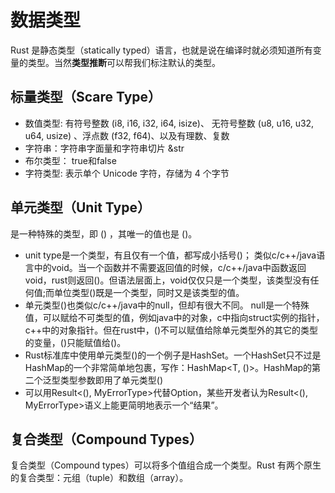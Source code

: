 # 数据类型

Rust 是静态类型（statically typed）语言，也就是说在编译时就必须知道所有变量的类型。当然**类型推断**可以帮我们标注默认的类型。

## 标量类型（Scare Type）

- 数值类型: 有符号整数 (i8, i16, i32, i64, isize)、 无符号整数 (u8, u16, u32, u64, usize) 、浮点数 (f32, f64)、以及有理数、复数
- 字符串：字符串字面量和字符串切片 &str
- 布尔类型： true和false
- 字符类型: 表示单个 Unicode 字符，存储为 4 个字节

## 单元类型（Unit Type）

是一种特殊的类型，即 () ，其唯一的值也是 ()。

- unit type是一个类型，有且仅有一个值，都写成小括号()；
类似c/c++/java语言中的void。当一个函数并不需要返回值的时候，c/c++/java中函数返回void，rust则返回()。但语法层面上，void仅仅只是一个类型，该类型没有任何值;而单位类型()既是一个类型，同时又是该类型的值。
- 单元类型()也类似c/c++/java中的null，但却有很大不同。 null是一个特殊值，可以赋给不可类型的值，例如java中的对象，c中指向struct实例的指针，c++中的对象指针。但在rust中，()不可以赋值给除单元类型外的其它的类型的变量，()只能赋值给()。
- Rust标准库中使用单元类型()的一个例子是HashSet。一个HashSet只不过是HashMap的一个非常简单地包裹，写作：HashMap<T, ()>。HashMap的第二个泛型类型参数即用了单元类型()
- 可以用Result<(), MyErrorType>代替Option，某些开发者认为Result<(), MyErrorType>语义上能更简明地表示一个“结果”。

## 复合类型（Compound Types）

复合类型（Compound types）可以将多个值组合成一个类型。Rust 有两个原生的复合类型：元组（tuple）和数组（array）。
